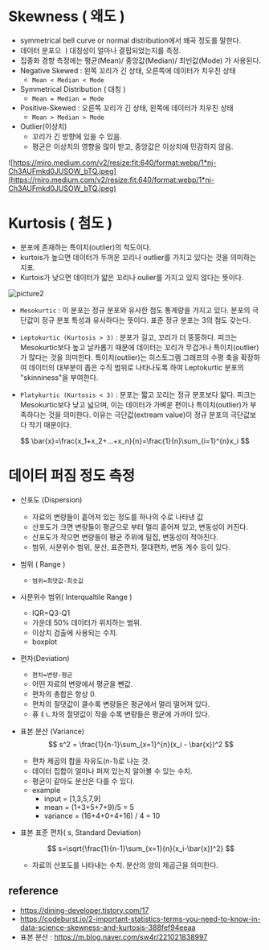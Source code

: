 # Skewness ( 왜도 ) 

- symmetrical bell curve or normal distribution에서 왜곡 정도를 말한다. 
- 데이터 분포으 ㅣ대칭성이 얼마나 결핍되었는지를 측정. 
- 집중화 경향 측정에는 평균(Mean)/ 중앙값(Median)/ 최빈값(Mode) 가 사용된다. 
- Negative Skewed : 왼쪽 꼬리가 긴 상태, 오른쪽에 데이터가 치우친 상태 
  - `Mean < Median < Mode` 
- Symmetrical Distribution ( 대칭 )
  - `Mean = Median = Mode`
- Positive-Skewed : 오른쪽 꼬리가 긴 상태, 왼쪽에 데이터가 치우친 상태
  - `Mean > Median > Mode`  
- Outlier(이상치)
  - 꼬리가 긴 방향에 있을 수 있음.  
  - 평균은 이상치의 영향을 많이 받고, 중앙값은 이상치에 민감하지 않음.  

![https://miro.medium.com/v2/resize:fit:640/format:webp/1*nj-Ch3AUFmkd0JUSOW_bTQ.jpeg](https://miro.medium.com/v2/resize:fit:640/format:webp/1*nj-Ch3AUFmkd0JUSOW_bTQ.jpeg)  

# Kurtosis ( 첨도 )

- 분포에 존재하는 특이치(outlier)의 척도이다. 
- kurtois가 높으면 데이터가 두꺼운 꼬리나 outlier를 가지고 있다는 것을 의미하는 지표.   
- Kurtois가 낮으면 데이터가 얇은 꼬리나 oulier를 가지고 있지 않다는 뜻이다. 

![picture2](https://miro.medium.com/v2/resize:fit:640/format:webp/1*Nqu07THa7APRTOF7kaVr5Q.jpeg)  

- `Mesokurtic` : 이 분포는 정규 분포와 유사한 첨도 통계량을 가지고 있다. 분포의 극단값이 정규 분포 특성과 유사하다는 뜻이다. 표준 정규 분포는 3의 첨도 갖는다.

- `Leptokurtic (Kurtosis > 3)` : 분포가 길고, 꼬리가 더 뚱뚱하다. 피크는 Mesokurtic보다 높고 날카롭기 때문에 데이터는 꼬리가 무겁거나 특이치(outlier)가 많다는 것을 의미한다.
특이치(outlier)는 히스토그램 그래프의 수평 축을 확장하여 데이터의 대부분이 좁은 수직 범위로 나타나도록 하여 Leptokurtic 분포의 "skinniness"을 부여한다.

- `Platykurtic (Kurtosis < 3)` : 분포는 짧고 꼬리는 정규 분포보다 얇다. 피크는 Mesokurtic보다 낮고 넓으며, 이는 데이터가 가벼운 편이나 특이치(outlier)가 부족하다는 것을 의미한다.
이유는 극단값(extream value)이 정규 분포의 극단값보다 작기 때문이다.

$$
\bar{x}=\frac{x_1+x_2+...+x_n}{n}=\frac{1}{n}\sum_{i=1}^{n}x_i
$$

# 데이터 퍼짐 정도 측정  

- 산포도 (Dispersion)
  - 자료의 변량들이 흩어져 있는 정도를 하나의 수로 나타낸 값
  - 산포도가 크면 변량들이 평균으로 부터 멀리 흩어져 있고, 변동성이 커진다.  
  - 산포도가 작으면 변량들이 평균 주위에 밀집, 변동성이 작아진다. 
  - 범위, 사분위수 범위, 분산, 표준편차, 절대편차, 변동 계수 등이 있다. 

- 범위 ( Range )
  - `범위=최댓값-최솟값`  

- 사분위수 범위( Interqualtile Range )
  - IQR=Q3-Q1
  - 가운데 50% 데이터가 위치하는 범위. 
  - 이상치 검출에 사용되는 수치. 
  - boxplot 

- 편차(Deviation)
  - `편차=변량-평균`  
  - 어떤 자료의 변량에서 평균을 뺀값. 
  - 편차의 총합은 항상 0. 
  - 편차의 절댓값이 클수록 변량들은 평균에서 멀리 떨어져 있다. 
  - 퓨ㅕㄴ차의 절댓값이 작을 수록 변량들은 평균에 가까이 있다. 

- 표본 분산 (Variance) 
  $$ 
  s^2 = \frac{1}{n-1}\sum_{x=1}^{n}(x_i - \bar{x})^2 
  $$
  - 편차 제곱의 합을 자유도(n-1)로 나눈 것. 
  - 데이터 집합이 얼마나 퍼져 있는지 알아볼 수 있는 수치. 
  - 평균이 같아도 분산은 다를 수 있다. 
  - example
    - input = [1,3,5,7,9]
    - mean = (1+3+5+7+9)/5 = 5
    - variance = (16+4+0+4+16) / 4 = 10

- 표본 표준 편차( s, Standard Deviation)

  $$
  s=\sqrt{\frac{1}{n-1}\sum_{x=1}{n}(x_i-\bar{x})^2}
  $$

  - 자료의 산포도를 나타내는 수치. 분산의 양의 제곱근을 의미한다. 
## reference 

- https://dining-developer.tistory.com/17  
- https://codeburst.io/2-important-statistics-terms-you-need-to-know-in-data-science-skewness-and-kurtosis-388fef94eeaa
- 표본 분산 : https://m.blog.naver.com/sw4r/221021838997  



